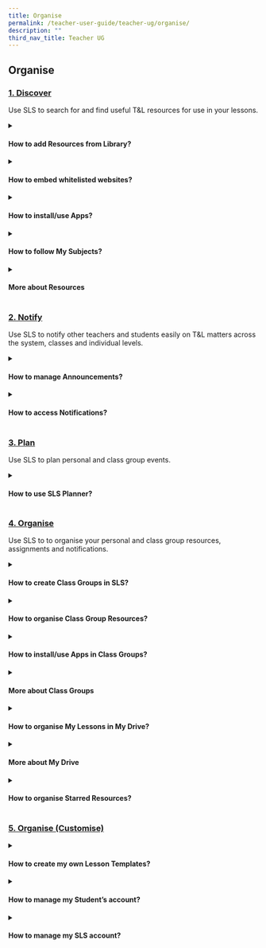```yaml
---
title: Organise
permalink: /teacher-user-guide/teacher-ug/organise/
description: ""
third_nav_title: Teacher UG
---
```

## Organise

<h3><a id="Discover" target="_blank" href="/teacher-user-guide/discover/index/">1. Discover</a>
</h3>

Use SLS to search for and find useful T&amp;L resources for use in your lessons.
<details>
 <summary><h4>How to add Resources from Library?</h4></summary>

<ul>
  <li><a target="_blank" href="/teacher-user-guide/discover/about-resources/">About Resources</a></li>
  <li><a target="_blank" href="/teacher-user-guide/discover/communitygallery/">(1a) Add Existing Activities from Resources</a></li>
  <li><a target="_blank" href="/teacher-user-guide/discover/add-existing-activities-from-resources/">(1b) Add Existing Components from Resources</a></li>
  <li><a target="_blank" href="/teacher-user-guide/discover/add-existing-components-from-resources/">(1c) Add Existing Media Objects from Resources</a></li>
  <li><a target="_blank" href="/teacher-user-guide/discover/search-for-resources/">(2) Search for Resources (New)</a></li>
  <li><a target="_blank" href="/teacher-user-guide/discover/view-lesson-details/">(3) View Lesson Details</a></li>
</ul>
</details>
	
<details><summary><h4>How to embed whitelisted websites?</h4></summary>
	
<ul>
  <li><a href="/teacher-user-guide/discover/view-external-resources/" target="_blank">(1) View External Resources (New)</a></li>
  <li><a href="/teacher-user-guide/discover/embed-whitelisted-websites/" target="_blank">(2) Embed Whitelisted Websites (Enhanced)</a></li>
  <li><a href="/teacher-user-guide/discover/previously-whitelisted-and-non-whitelisted-websites/" target="_blank">Previously Whitelisted/Non-Whitelisted Websites</a></li>
</ul>


</details>

<details><summary><h4>How to install/use Apps?</h4></summary>
<ul>
  <li><a href="/teacher-user-guide/discover/access-app-library/" target="_blank">Access App Library</a></li>
</ul>
</details>

<details><summary><h4>How to follow My Subjects?</h4></summary>
	
<ul>
<li><a href="/teacher-user-guide/discover/access-my-subjects/" target="_blank">Access My Subjects</a></li>
<li><a target="_blank" href="/teacher-user-guide/discover/follow-and-unfollow-subjects/">Follow &amp; Unfollow Subjects</a></li>
</ul>
</details>	

<details><summary><h4>More about Resources</h4></summary>
	
<ul>
<li><a href="/teacher-user-guide/discover/make-a-copy-of-a-lesson/" target="_blank">Make a Copy of a Lesson</a></li>
<li><a target="_blank" href="/teacher-user-guide/discover/view-print-friendly-worksheet/">View Print-Friendly Worksheet</a></li>
	<li><a target="_blank" href="/teacher-user-guide/discover/leave-reviews/">Leave Reviews (New)</a></li>
</ul>
</details>	

### [2. Notify](/teacher-user-guide/notify/index/)
Use SLS to notify other teachers and students easily on T&amp;L matters across the system, classes and individual levels.
<details>
 <summary><h4>How to manage Announcements?</h4></summary>

<ul>
	<li><a href="/teacher-user-guide/notify/view-and-create-announcements" target="_blank">(1) View and Create Announcements (Enhanced)</a></li>
<li><a target="_blank" href="/teacher-user-guide/notify/manage-announcements/">(2) Manage Announcements</a></li>
	</ul>																																					
</details>

<details>
 <summary><h4>How to access Notifications?</h4></summary>

<ul>
    <li><a target="_blank" href="/teacher-user-guide/notify/about-notifications/">About Notifications (New)</a></li>
    <li><a target="_blank" href="/teacher-user-guide/notify/view-notifications/">View Notifications (New)</a></li>
</ul>
</details>

### [3. Plan](/teacher-user-guide/plan/index/)
Use SLS to plan personal and class group events.
<details>
 <summary><h4>How to use SLS Planner?</h4></summary>

<ul>
    <li><a target="_blank" href="/teacher-user-guide/plan/access-planner/">(1) Access Planner (New)</a></li>
    <li><a target="_blank" href="/teacher-user-guide/plan/create-class-events/">(2) Create Class Events (New)</a></li>
</ul>
</details>

### [4. Organise](/teacher-user-guide/organise/index/)
Use SLS to to organise your personal and class group resources, assignments and notifications.
<details>
 <summary><h4>How to create Class Groups in SLS?</h4></summary>

<ul>
  <li><a href="/teacher-user-guide/organise/about-class-groups/" target="_blank">About Class Groups (New)</a></li>
  <li><a href="/teacher-user-guide/organise/create-class-groups/" target="_blank">(1) Create Class Groups (New)</a></li>
  <li><a href="/teacher-user-guide/organise/add-teachers-as-students-to-a-class-group/" target="_blank">(2) Add Teachers as Students to a Class Group</a></li>
</ul>
</details>

<details>
 <summary><h4>How to organise Class Group Resources?</h4></summary>
	
<ul>
<li><a href="/teacher-user-guide/organise/manage-class-group-resources/" target="_blank">Manage Class Group Resources</a></li>
</ul>
</details>

<details>
 <summary><h4>How to install/use Apps in Class Groups?</h4></summary>
   <ul>
      <li><a href="/teacher-user-guide/organise/install-and-launch-apps/" target="_blank">Install and Launch Apps</a></li>
      <li><a href="/teacher-user-guide/organise/app-faqs/" target="_blank">App FAQs</a></li>
    </ul>
</details>

<details>
 <summary><h4>More about Class Groups</h4></summary>
	
<ul>
  <li><a target="_blank" href="/teacher-user-guide/organise/pin-class-groups/">Pin Class Groups (Enhanced)</a></li>
  <li><a target="_blank" href="/teacher-user-guide/organise/archive-class-groups/">Archive Class Groups</a></li>
  <li><a target="_blank" href="/teacher-user-guide/organise/view-past-class-groups/">View Past Class Groups</a></li>
</ul>
</details>

<details>
 <summary><h4>How to organise My Lessons in My Drive?</h4></summary>
	
<ul>
  <li><a target="_blank" href="/teacher-user-guide/organise/access-my-drive/">(1) Access My Drive</a></li>
  <li><a target="_blank" href="/teacher-user-guide/organise/search-in-my-drive/">(2) Search in My Drive</a></li>
  <li><a target="_blank" href="/teacher-user-guide/organise/create-new-folders/">(3a) Create New Folders</a></li>
	  <li><a target="_blank" href="/teacher-user-guide/organise/view-lessons-shared-with-me/">(3b) View Lessons Shared with Me</a></li>
  <li><a target="_blank" href="/teacher-user-guide/organise/delete-resources/">(4) Delete Resources</a></li>
</ul>
</details>

<details>
 <summary><h4>More about My Drive</h4></summary>
	
<ul>
  <li><a target="_blank" href="/teacher-user-guide/organise/copy-lessons-within-my-drive/">Copy Lessons within My Drive</a></li>
  <li><a target="_blank" href="/teacher-user-guide/organise/manage-folders/">Manage Folders</a></li>
  <li><a target="_blank" href="/teacher-user-guide/organise/restore-resources-from-trash/">Restore Resources from Trash</a></li>
</ul>
</details>
	
<details>
 <summary><h4>How to organise Starred Resources?</h4></summary>
<ul>
  <li><a target="_blank" href="/teacher-user-guide/organise/star-resources/">Star Resources</a></li>
</ul>
</details>

### [5. Organise (Customise)](/teacher-user-guide/organise/customise/)

<details>
 <summary><h4>How to create my own Lesson Templates?</h4></summary>
	
<ul>
  <li>
<a target="_blank" href="https://www.notion.so/Manage-My-Templates-fb6b961fd485443482ad52606ac367ef">Manage My Templates</a>
</li>
</ul>
</details>

<details>
 <summary><h4>How to manage my Student’s account?</h4></summary>
	
<ul>
	<li>Onboarding
		<ul>
			<li><a target="_blank" href="https://www.notion.so/Onboard-New-Students-d5dd6a4833064138bac91e7e495228e6">Onboard New Students</a></li>
		</ul>
	</li>
	<li>Password Settings
		<ul>
			<li><a target="_blank" href="https://www.notion.so/Reset-Student-Passwords-for-Classes-5f86ca37741e496b80707bf65a1a28c4">Reset Student Passwords for Classes</a></li>
			<li><a target="_blank" href="https://www.notion.so/Generate-Two-Hour-Temporary-Password-for-Students-c0d01a1bd7af4631ac6723a6925ef1e3">Generate Two-Hour Temporary Password for Students</a></li>
		</ul>
	</li>
</ul>
</details>

<details>
 <summary><h4>How to manage my SLS account?</h4></summary>
	
<ul>
	<li>Manage Personal Account
		<ul>
			<li><a target="_blank" href="https://www.notion.so/Customise-an-Avatar-fa4425d4e617479298e3a0c487632f08">Customise an Avatar</a></li>
			<li><a target="_blank" href="https://www.notion.so/Change-Display-Name-5c86ee876bd24f4d891fa2b95031593b">Change Display Name</a></li>
			<li><a target="_blank" href="https://www.notion.so/Set-an-Alternate-Email-Address-b4009ba79dc14a4b97d942765e15865d">Set an Alternate Email Address</a></li>
			<li><a target="_blank" href="https://www.notion.so/Set-Email-Notifications-New-de794619d74e4ce1b0f057187735dbb7">Set Email Notifications (New)</a></li>
			<li><a target="_blank" href="https://www.notion.so/Manage-Linked-Account-81ffe7eb118741f4b34a36f81b53b0ce">Manage Linked Account</a></li>
			<li><a target="_blank" href="https://www.notion.so/Change-SLS-Password-9d619bedc8854c308b0293bddfe1d3d2">Change SLS Password</a></li>
		</ul>
	</li>
	<li>Using Teacher's Student Account
		<ul>
			<li><a target="_blank" href="https://www.notion.so/Switch-to-Student-Account-d290594606c74a6d81077b70a7baaaa8">Switch to Student Account</a></li>
		</ul>
	</li>
</ul>
</details>